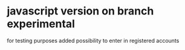 javascript version on branch experimental
=========================================
for testing purposes added possibility to enter in registered accounts
